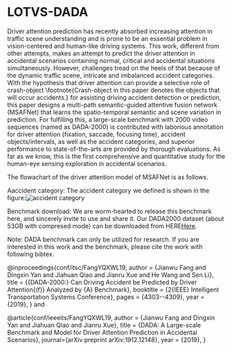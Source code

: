 # LOTVS-DADA
Driver attention prediction has recently absorbed increasing attention in traffic scene understanding and is prone to be an essential problem in vision-centered and human-like driving systems. This work, different from other attempts, makes an attempt to predict the driver attention in accidental scenarios containing normal, critical and accidental situations simultaneously. However, challenges tread on the heels of that because of the dynamic traffic scene, intricate and imbalanced accident categories. With the hypothesis that driver attention can provide a selective role of crash-object \footnote{Crash-object in this paper denotes the objects that will occur accidents.} for assisting driving accident detection or prediction, this paper designs a multi-path semantic-guided attentive fusion network (MSAFNet) that learns the spatio-temporal semantic and scene variation in prediction. For fulfilling this, a large-scale benchmark with 2000 video sequences (named as DADA-2000) is contributed with laborious annotation for driver attention (fixation, saccade, focusing time), accident objects/intervals, as well as the accident categories, and superior performance to state-of-the-arts are provided by thorough evaluations. As far as we know, this is the first comprehensive and quantitative study for the human-eye sensing exploration in accidental scenarios. 

The flowachart of the driver attention model of MSAFNet is as follows.




Aaccident category: The accident category we defined is shown in the figure:![accident category](https://github.com/JWFangit/LOTVS-DADA/blob/master/DADA_accident_categories/accident%20classification.jpg)

Benchmark download: We are worm-hearted to release this benchmark here, and sincerely invite to use and share it. Our DADA2000 dataset (about 53GB with compresed mode) can be downloaded from HERE[Here](https://pan.baidu.com/s/1gt0zzd-ofeVeElSlTQbVmw).

Note: DADA benchmark can only be utilized for research. 
If you are interested in this work and the benchmark, please cite the work with following bibtex.

@inproceedings{conf/itsc/FangYQXWL19,
  author    = {Jianwu Fang and Dingxin Yan and Jiahuan Qiao and Jianru Xue and He Wang and Sen Li},
  title     = {{DADA-2000:} Can Driving Accident be Predicted by Driver Attention{\(f\)}
               Analyzed by {A} Benchmark},
  booktitle = {2{IEEE} Intelligent Transportation Systems Conference},
  pages     = {4303--4309},
  year      = {2019},
}
and

@article{conf/ieeeits/FangYQXWL19,
  author    = {Jianwu Fang and Dingxin Yan and Jiahuan Qiao and Jianru Xue},
  title     = {DADA: A Large-scale Benchmark and Model for Driver Attention Prediction in Accidental Scenarios},
 journal={arXiv preprint arXiv:1912.12148},
  year      = {2019},
}
